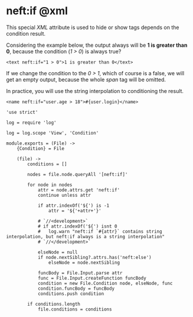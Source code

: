 neft:if @xml
=======

This special *XML* attribute is used to hide or show tags depends on the condition result.

Considering the example below, the output always will be **1 is greater than 0**,
because the condition (*1 > 0*) is always true?

```
<text neft:if="1 > 0">1 is greater than 0</text>
```

If we change the condition to the *0 > 1*, which of course is a false, we will get an empty
output, because the whole *span* tag will be omitted.

In practice, you will use the string interpolation to conditioning the result.

```
<name neft:if="user.age > 18">#{user.login}</name>
```

	'use strict'

	log = require 'log'

	log = log.scope 'View', 'Condition'

	module.exports = (File) ->
		{Condition} = File

		(file) ->
			conditions = []

			nodes = file.node.queryAll '[neft:if]'

			for node in nodes
				attr = node.attrs.get 'neft:if'
				continue unless attr

				if attr.indexOf('${') is -1
					attr = '${'+attr+'}'

				# `//<development>`
				# if attr.indexOf('${') isnt 0
				# 	log.warn "neft:if `#{attr}` contains string interpolation, but neft:if always is a string interpolation"
				# `//</development>`

				elseNode = null
				if node.nextSibling?.attrs.has('neft:else')
					elseNode = node.nextSibling

				funcBody = File.Input.parse attr
				func = File.Input.createFunction funcBody
				condition = new File.Condition node, elseNode, func
				condition.funcBody = funcBody
				conditions.push condition

			if conditions.length
				file.conditions = conditions

